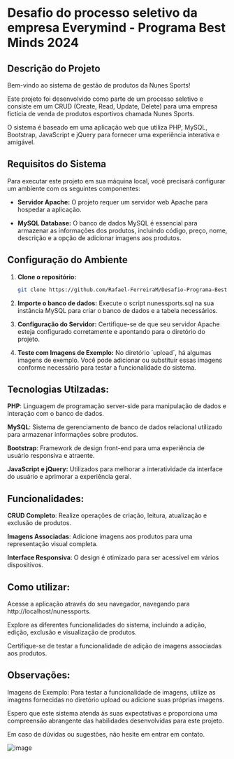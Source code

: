 # Desafio do processo seletivo da empresa Everymind - Programa Best Minds 2024 

## Descrição do Projeto

Bem-vindo ao sistema de gestão de produtos da Nunes Sports! 

Este projeto foi desenvolvido como parte de um processo seletivo e consiste em um CRUD (Create, Read, Update, Delete) para uma empresa fictícia de venda de produtos esportivos chamada Nunes Sports. 

O sistema é baseado em uma aplicação web que utiliza PHP, MySQL, Bootstrap, JavaScript e jQuery para fornecer uma experiência interativa e amigável.

## Requisitos do Sistema
Para executar este projeto em sua máquina local, você precisará configurar um ambiente com os seguintes componentes:

- **Servidor Apache:** O projeto requer um servidor web Apache para hospedar a aplicação.

- **MySQL Database:** O banco de dados MySQL é essencial para armazenar as informações dos produtos, incluindo código, preço, nome, descrição e a opção de adicionar imagens aos produtos.

## Configuração do Ambiente
1. **Clone o repositório:**
   ```bash
   git clone https://github.com/Rafael-FerreiraM/Desafio-Programa-Best-Minds-2024-.git

2. **Importe o banco de dados:**
   Execute o script nunessports.sql na sua instância MySQL para criar o banco de dados e a tabela necessários.

3. **Configuração do Servidor:**
   Certifique-se de que seu servidor Apache esteja configurado corretamente e apontando para o diretório do projeto.

4. **Teste com Imagens de Exemplo:**
   No diretório ´upload´, há algumas imagens de exemplo. Você pode adicionar ou substituir essas imagens conforme necessário para testar a funcionalidade do sistema.

## Tecnologias Utilzadas:
   **PHP**: Linguagem de programação server-side para manipulação de dados e interação com o banco de dados.
   
   **MySQL**: Sistema de gerenciamento de banco de dados relacional utilizado para armazenar informações sobre produtos.
   
   
   **Bootstrap**: Framework de design front-end para uma experiência de usuário responsiva e atraente.

   
   **JavaScript e jQuery:** Utilizados para melhorar a interatividade da interface do usuário e aprimorar a experiência geral.

## Funcionalidades:
   **CRUD Completo**: Realize operações de criação, leitura, atualização e exclusão de produtos.
   
   **Imagens Associadas**: Adicione imagens aos produtos para uma representação visual completa.
   
   **Interface Responsiva**: O design é otimizado para ser acessível em vários dispositivos.
   
## Como utilizar:
   Acesse a aplicação através do seu navegador, navegando para http://localhost/nunessports.
   
   Explore as diferentes funcionalidades do sistema, incluindo a adição, edição, exclusão e visualização de produtos.
   
   Certifique-se de testar a funcionalidade de adição de imagens associadas aos produtos.

## Observações:
   Imagens de Exemplo: Para testar a funcionalidade de imagens, utilize as imagens fornecidas no diretório upload ou adicione suas próprias imagens.
   
   Espero que este sistema atenda às suas expectativas e proporciona uma compreensão abrangente das habilidades desenvolvidas para este projeto. 
   
   Em caso de dúvidas ou sugestões, não hesite em entrar em contato.
   
   ![image](https://github.com/Rafael-FerreiraM/Desafio-Programa-Best-Minds-2024-/assets/101290871/0bab4cc6-411a-4151-8b4d-9d60fa339d90)





   
